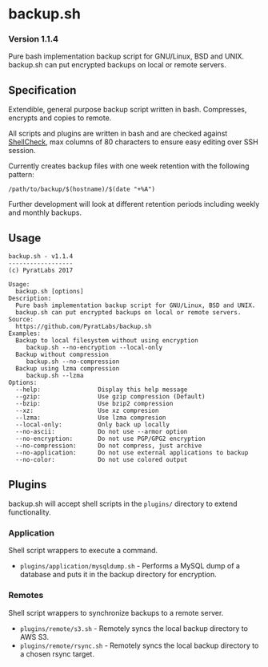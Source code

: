 # backup.sh

### Version 1.1.4

Pure bash implementation backup script for GNU/Linux, BSD and UNIX.
backup.sh can put encrypted backups on local or remote servers.

## Specification

Extendible, general purpose backup script written in bash. Compresses,
encrypts and copies to remote.

All scripts and plugins are written in bash and are checked against
[ShellCheck](https://www.shellcheck.net/), max columns of 80 characters to
ensure easy editing over SSH session.

Currently creates backup files with one week retention with the following
pattern:

`/path/to/backup/$(hostname)/$(date "+%A")`

Further development will look at different retention periods including
weekly and monthly backups.

## Usage

```
backup.sh - v1.1.4
------------------
(c) PyratLabs 2017

Usage:
  backup.sh [options]
Description:
  Pure bash implementation backup script for GNU/Linux, BSD and UNIX.
  backup.sh can put encrypted backups on local or remote servers.
Source:
  https://github.com/PyratLabs/backup.sh
Examples:
  Backup to local filesystem without using encryption
     backup.sh --no-encryption --local-only
  Backup without compression
     backup.sh --no-compression
  Backup using lzma compression
     backup.sh --lzma
Options:
  --help:                Display this help message
  --gzip:                Use gzip compression (Default)
  --bzip:                Use bzip2 compression
  --xz:                  Use xz compresion
  --lzma:                Use lzma compresion
  --local-only:          Only back up locally
  --no-ascii:            Do not use --armor option
  --no-encryption:       Do not use PGP/GPG2 encryption
  --no-compression:      Do not compress, just archive
  --no-application:      Do not use external applications to backup
  --no-color:            Do not use colored output
```

## Plugins

backup.sh will accept shell scripts in the `plugins/` directory to extend
functionality.

### Application

Shell script wrappers to execute a command.

  * `plugins/application/mysqldump.sh` - Performs a MySQL dump of a database
    and puts it in the backup directory for encryption.

### Remotes

Shell script wrappers to synchronize backups to a remote server.

  * `plugins/remote/s3.sh` - Remotely syncs the local backup directory to
    AWS S3.
  * `plugins/remote/rsync.sh` - Remotely syncs the local backup directory to
    a chosen rsync target.
